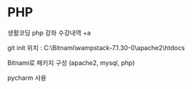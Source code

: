 # PHP
생활코딩 php 강좌 수강내역 +a

git init 위치 : C:\Bitnami\wampstack-7.1.30-0\apache2\htdocs

Bitnami로 패키지 구성 (apache2, mysql, php)

pycharm 사용
